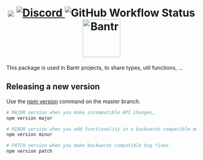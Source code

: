 <h1 align="center">
<a href="https://codeclimate.com/github/Bantr/Lib/maintainability"><img src="https://api.codeclimate.com/v1/badges/e078c3c32d0005fa3fe0/maintainability" /></a>

<a href="https://discord.bantr.app">
 <img alt="Discord" src="https://img.shields.io/discord/626436103573864448?label=Discord">
</a>

  <img alt="GitHub Workflow Status" src="https://github.com/Bantr/Lib/workflows/Node.js%20CI/badge.svg">

  <br>
  <a href="https//bantr.app"><img src="https://bantr.app/static/assets/bantr-icon.png" align="center" alt="Bantr" width="100"></a>
</h1>

This package is used in Bantr projects, to share types, util functions, ...

## Releasing a new version

Use the [npm version](https://docs.npmjs.com/cli/version) command on the master branch.

```sh
# MAJOR version when you make incompatible API changes,
npm version major

# MINOR version when you add functionality in a backwards compatible manner, and
npm version minor

# PATCH version when you make backwards compatible bug fixes.
npm version patch
```
